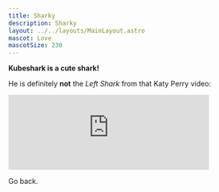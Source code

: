 ```yaml
---
title: Sharky
description: Sharky
layout: ../../layouts/MainLayout.astro
mascot: Love
mascotSize: 230
---
```


**Kubeshark is a cute shark!**

He is definitely **not** the *Left Shark* from that Katy Perry video:

<iframe
  style="width: 400px"
  src="https://www.youtube.com/embed/gN5iWRsykcI"
  frameborder="0"
  allow="accelerometer; autoplay; encrypted-media; gyroscope; picture-in-picture"
  allowfullscreen>
</iframe>

<a onclick="history.back();" style="cursor: pointer">Go back.</a>
